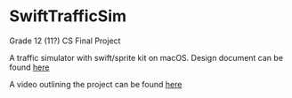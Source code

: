 # SwiftTrafficSim
Grade 12 (11?) CS Final Project

A traffic simulator with swift/sprite kit on macOS. Design document can be found [here](https://docs.google.com/document/d/1GDdZuty5jUo9b5VmwuYpXLmpt7d_vU1qOR40EDe1l1A/edit?usp=sharing)

A video outlining the project can be found [here](https://www.youtube.com/watch?v=lZa8FEgR7xo)

